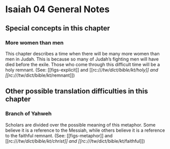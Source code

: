# Isaiah 04 General Notes
## Special concepts in this chapter

### More women than men
This chapter describes a time when there will be many more women than men in Judah. This is because so many of Judah’s fighting men will have died before the exile. Those who come through this difficult time will be a holy remnant. (See: [[figs-explicit]] and [[rc://*/tw/dict/bible/kt/holy]] and [[rc://*/tw/dict/bible/kt/remnant]])

## Other possible translation difficulties in this chapter

### Branch of Yahweh
Scholars are divided over the possible meaning of this metaphor. Some believe it is a reference to the Messiah, while others believe it is a reference to the faithful remnant. (See: [[figs-metaphor]] and [[rc://*/tw/dict/bible/kt/christ]] and [[rc://*/tw/dict/bible/kt/faithful]])